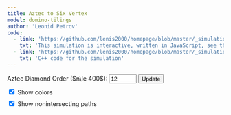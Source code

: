```yaml
---
title: Aztec to Six Vertex
model: domino-tilings
author: 'Leonid Petrov'
code:
  - link: 'https://github.com/lenis2000/homepage/blob/master/_simulations/domino_tilings/2025-05-06-6v.md'
    txt: 'This simulation is interactive, written in JavaScript, see the source code of this page at the link'
  - link: 'https://github.com/lenis2000/homepage/blob/master/_simulations/domino_tilings/2025-05-06-6v-optimized.cpp'
    txt: 'C++ code for the simulation'
---
```


<style>
  /* Ensure the SVG scales fully on wide screens and remains responsive on mobile */
  #aztec-svg {
    width: 100%;
    height: 90vh; /* Use 90% of viewport height on large screens */
    vertical-align: top; /* Align media to the top */
  }
  @media (max-width: 576px) {
    #aztec-svg {
      height: 70vh; /* Increased height on smaller devices */
      vertical-align: top; /* Maintain top alignment on mobile */
    }
  }
</style>

<script src="{{site.url}}/js/d3.v7.min.js"></script>
<script src="/js/2025-05-06-6v.js"></script>

<!-- Controls to change n -->
<div style="margin-bottom: 10px;">
  <label for="n-input">Aztec Diamond Order ($n\le 400$): </label>
  <!-- Updated input: starting value 12, even numbers only (step=2), three-digit window (size=3), maximum 400 -->
  <input id="n-input" type="number" value="12" min="2" step="2" max="400" size="3">
  <button id="update-btn">Update</button>
  <button id="cancel-btn" style="display: none; margin-left: 10px; background-color: #ff5555;">Cancel</button>
</div>

<!-- Progress indicator (polling progress from the C++ code via getProgress) -->
<div id="progress-indicator" style="margin-bottom: 10px; font-weight: bold;"></div>

<!-- Color toggle -->
<div style="margin-top: 8px; margin-bottom: 8px;">
  <label for="color-toggle">
    <input type="checkbox" id="color-toggle" checked> Show colors
  </label>
</div>

<!-- Paths toggle -->
<div style="margin-bottom: 8px;">
  <label for="paths-toggle">
    <input type="checkbox" id="paths-toggle" checked> Show nonintersecting paths
  </label>
</div>

<div class="row">
  <div class="col-12">
    <svg id="aztec-svg"></svg>
  </div>
</div>

<script>
Module.onRuntimeInitialized = async function() {
  // Wrap exported functions asynchronously.
  const simulateAztec = Module.cwrap('simulateAztec', 'number', ['number'], {async: true});
  const freeString = Module.cwrap('freeString', null, ['number']);
  const getProgress = Module.cwrap('getProgress', 'number', []);

  const svg = d3.select("#aztec-svg");
  const progressElem = document.getElementById("progress-indicator");
  const inputField = document.getElementById("n-input");
  let progressInterval;
  let useColors = true; // Track coloring state
  let usePaths = true; // Track nonintersecting paths state - enabled by default
  let currentDominoes = []; // Store current dominoes for toggling colors
  let isProcessing = false; // Flag to prevent multiple simultaneous updates
  let lastValue = parseInt(inputField.value, 10); // Track last processed value
  let pathsGroup; // Group for nonintersecting paths

  // Simulation state
  let simulationActive = false;
  let simulationAbortController = null;
  const cancelBtn = document.getElementById("cancel-btn");

  // Define n in the broader scope so it's accessible to all functions
  let n = parseInt(inputField.value, 10);

  // Helper function to sleep for ms milliseconds
  function sleep(ms) {
    return new Promise(resolve => setTimeout(resolve, ms));
  }

  function startSimulation() {
    simulationActive = true;
    const updateBtn = document.getElementById("update-btn");

    updateBtn.disabled = true;
    inputField.disabled = true;
    cancelBtn.style.display = 'inline-block';

    simulationAbortController = new AbortController();
  }

  function stopSimulation() {
    simulationActive = false;
    const updateBtn = document.getElementById("update-btn");

    clearInterval(progressInterval);
    updateBtn.disabled = false;
    inputField.disabled = false;
    cancelBtn.style.display = 'none';
    progressElem.innerText = "Simulation cancelled";

    if (simulationAbortController) {
      simulationAbortController.abort();
      simulationAbortController = null;
    }

    isProcessing = false;
  }

  // Start polling the progress counter from C++.
  function startProgressPolling() {
    progressElem.innerText = "Sampling... (0%)";
    progressInterval = setInterval(() => {
      if (!simulationActive) {
        clearInterval(progressInterval);
        return;
      }

      const progress = getProgress();
      progressElem.innerText = "Sampling... (" + progress + "%)";
      if (progress >= 100) {
        clearInterval(progressInterval);
      }
    }, 100);
  }

  // Handle color toggle - only toggle colors, don't resample
  document.getElementById("color-toggle").addEventListener("change", function() {
    useColors = this.checked;
    if (currentDominoes.length > 0) {
      renderDominoes(currentDominoes);
    }
  });

  // Handle paths toggle
  document.getElementById("paths-toggle").addEventListener("change", function() {
    usePaths = this.checked;
    if (currentDominoes.length > 0) {
      togglePaths();
    }
  });

  // Function to toggle paths on/off
  function togglePaths() {
    // Remove existing paths if they exist
    if (pathsGroup) {
      pathsGroup.remove();
      pathsGroup = null;
    }

    // If paths are not enabled, just return
    if (!usePaths) return;

    // Compute bounding box of dominoes
    const minX = d3.min(currentDominoes, d => d.x);
    const minY = d3.min(currentDominoes, d => d.y);
    const maxX = d3.max(currentDominoes, d => d.x + d.w);
    const maxY = d3.max(currentDominoes, d => d.y + d.h);
    const widthDominoes = maxX - minX;
    const heightDominoes = maxY - minY;

    // Calculate the center of the bounding box
    const centerX = minX + widthDominoes / 2;
    const centerY = minY + heightDominoes / 2;

    // Use the computed dimensions of the SVG
    const bbox = svg.node().getBoundingClientRect();
    const svgWidth = bbox.width;
    const svgHeight = bbox.height;

    // Determine appropriate scale that accounts for rotation
    const diagonalLength = Math.sqrt(widthDominoes * widthDominoes + heightDominoes * heightDominoes);
    const scale = Math.min(svgWidth / diagonalLength, svgHeight / diagonalLength) * 0.95;

    // Center of the SVG
    const svgCenterX = svgWidth / 2;
    const svgCenterY = svgHeight / 2;

    // Calculate translation to center the rotated content
    const translateX = svgCenterX;
    const translateY = svgCenterY;

    // Create a new group for the paths with the same rotation as the dominoes
    pathsGroup = svg.append("g")
      .attr("class", "paths")
      .attr("transform", `translate(${translateX}, ${translateY}) scale(${scale}) rotate(-45) translate(${-centerX}, ${-centerY})`);

    // Draw paths for each domino based on its color and orientation
    currentDominoes.forEach(domino => {
      const centerX = domino.x + domino.w / 2;
      const centerY = domino.y + domino.h / 2;
      const isHorizontal = domino.w > domino.h;

      // Draw different paths based on domino color
      if (domino.color === "green") {
        // Green: Horizontal line through center
        pathsGroup.append("line")
          .attr("x1", domino.x)
          .attr("y1", centerY)
          .attr("x2", domino.x + domino.w)
          .attr("y2", centerY)
          .attr("stroke", "black")
          .attr("stroke-width", 5.5);
      }
      else if (domino.color === "yellow") {
        // Yellow: path parallel to vector (1,-1) through the center
        // Calculate the line endpoints based on center point and direction vector (1,-1)
        const length = Math.min(domino.w, domino.h) * 0.7; // Scale length to fit inside domino

        // Direction vector (1,-1) normalized and scaled
        const dx = length / Math.sqrt(2);
        const dy = length / Math.sqrt(2);

        pathsGroup.append("line")
          .attr("x1", centerX - dx)
          .attr("y1", centerY + dy)
          .attr("x2", centerX + dx)
          .attr("y2", centerY - dy)
          .attr("stroke", "black")
          .attr("stroke-width", 5.5);
      }
      else if (domino.color === "red") {
        // Red: path parallel to vector (1,1) through the center
        // Calculate the line endpoints based on center point and direction vector (1,1)
        const length = Math.min(domino.w, domino.h) * 0.7; // Scale length to fit inside domino

        // Direction vector (1,1) normalized and scaled
        const dx = length / Math.sqrt(2);
        const dy = length / Math.sqrt(2);

        pathsGroup.append("line")
          .attr("x1", centerX - dx)
          .attr("y1", centerY - dy)
          .attr("x2", centerX + dx)
          .attr("y2", centerY + dy)
          .attr("stroke", "black")
          .attr("stroke-width", 5.5);
      }
      // Blue dominos don't get paths
    });

    // Move paths on top of dominoes
    pathsGroup.raise();
  }

  // Render the dominoes with or without colors
  function renderDominoes(dominoes) {
    // Compute bounding box of dominoes.
    const minX = d3.min(dominoes, d => d.x);
    const minY = d3.min(dominoes, d => d.y);
    const maxX = d3.max(dominoes, d => d.x + d.w);
    const maxY = d3.max(dominoes, d => d.y + d.h);
    const widthDominoes = maxX - minX;
    const heightDominoes = maxY - minY;

    // Use the computed dimensions of the SVG (which now scales with the container).
    const bbox = svg.node().getBoundingClientRect();
    const svgWidth = bbox.width;
    const svgHeight = bbox.height;
    svg.attr("viewBox", "0 0 " + svgWidth + " " + svgHeight);

    // Calculate the center of the bounding box
    const centerX = minX + widthDominoes / 2;
    const centerY = minY + heightDominoes / 2;

    // Determine appropriate scale that accounts for rotation
    // When rotated 45 degrees, a square's bounding box increases by sqrt(2)
    const diagonalLength = Math.sqrt(widthDominoes * widthDominoes + heightDominoes * heightDominoes);
    const scale = Math.min(svgWidth / diagonalLength, svgHeight / diagonalLength) * 0.95;

    // Center of the SVG
    const svgCenterX = svgWidth / 2;
    const svgCenterY = svgHeight / 2;

    // Calculate translation to center the rotated content
    const translateX = svgCenterX;
    const translateY = svgCenterY;

    // Clear previous rendering
    svg.selectAll("g").remove();
    pathsGroup = null;

    // Append a group for the dominoes with rotation around center
    // Apply 45 degree rotation for the Aztec diamond plus an additional 90 degrees counterclockwise (-90)
    const group = svg.append("g")
      .attr("class", "dominoes")
      .attr("transform", `translate(${translateX}, ${translateY}) scale(${scale}) rotate(-45) translate(${-centerX}, ${-centerY})`);

    // Render each domino piece.
    group.selectAll("rect")
      .data(dominoes)
      .enter()
      .append("rect")
      .attr("x", d => d.x)
      .attr("y", d => d.y)
      .attr("width", d => d.w)
      .attr("height", d => d.h)
      .attr("fill", d => useColors ? d.color : "#eee") // Use color from data or gray if colors disabled
      .attr("stroke", "#000")
      .attr("stroke-width", 0.5);

    // Add paths if enabled
    if (usePaths) {
      togglePaths();
    }
  }

  // Update the visualization for a given n.
  async function updateVisualization(newN) {
    // Update the global n value
    n = newN;

    // If already processing, don't start another one
    if (isProcessing) return;

    isProcessing = true;
    startSimulation();
    const signal = simulationAbortController.signal;

    // Clear any previous simulation.
    svg.selectAll("g").remove();
    pathsGroup = null;

    // Start the progress indicator.
    startProgressPolling();

    // Allow UI thread to update before starting computation
    await sleep(10);
    if (signal.aborted) {
      clearInterval(progressInterval);
      isProcessing = false;
      return;
    }

    try {
      // Await the asynchronous simulation.
      const ptrPromise = simulateAztec(n);

      // Wait for computation to complete or be aborted
      const ptr = await ptrPromise;

      if (signal.aborted) {
        if (ptr) freeString(ptr);
        clearInterval(progressInterval);
        isProcessing = false;
        return;
      }

      const jsonStr = Module.UTF8ToString(ptr);
      freeString(ptr);

      if (signal.aborted) {
        clearInterval(progressInterval);
        isProcessing = false;
        return;
      }

      // Allow UI thread to breathe after computation
      await sleep(10);
      if (signal.aborted) {
        clearInterval(progressInterval);
        isProcessing = false;
        return;
      }

      try {
        currentDominoes = JSON.parse(jsonStr); // Store for later toggling
      } catch (e) {
        progressElem.innerText = "Error during sampling";
        clearInterval(progressInterval);
        isProcessing = false;
        return;
      }

      // Render the dominoes with yield points for UI responsiveness
      if (!signal.aborted) {
        renderDominoes(currentDominoes);
      }

      // Clear progress indicator once done.
      if (!signal.aborted) {
        progressElem.innerText = "";
        // Update last processed value
        lastValue = n;
      }
    } catch (error) {
      if (!signal.aborted) {
        progressElem.innerText = "Error during sampling";
        clearInterval(progressInterval);
      }
    } finally {
      if (!signal.aborted) {
        // Reset simulation state if not already cancelled
        simulationActive = false;
        const updateBtn = document.getElementById("update-btn");
        updateBtn.disabled = false;
        inputField.disabled = false;
        cancelBtn.style.display = 'none';
        isProcessing = false;
      }
    }
  }

  // Validate and process the input
  function processInput() {
    const newN = parseInt(inputField.value, 10);

    // Skip if the value hasn't changed
    if (newN === lastValue) return;

    // Check for a valid positive even number.
    if (isNaN(newN) || newN < 2) {
      progressElem.innerText = "Please enter a valid positive even number for n (n ≥ 2).";
      return;
    }
    if (newN % 2 !== 0) {
      progressElem.innerText = "Please enter an even number for n.";
      return;
    }
    if (newN > 400) {
      progressElem.innerText = "Please enter a number no greater than 400.";
      return;
    }

    updateVisualization(newN);
  }

  // Set up event listeners for input changes
  inputField.addEventListener("input", processInput);
  inputField.addEventListener("change", processInput);

  // Make sure the update button always triggers a new sample, even if value hasn't changed
  document.getElementById("update-btn").addEventListener("click", function() {
    // Force a resample even if the value hasn't changed
    updateVisualization(parseInt(inputField.value, 10));
  });

  // Add cancel button event listener
  document.getElementById("cancel-btn").addEventListener("click", function() {
    stopSimulation();
  });

  // Run an initial simulation.
  const initialN = parseInt(inputField.value, 10);
  updateVisualization(initialN);
};
</script>

